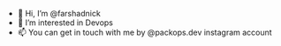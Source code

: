 - 👋 Hi, I’m @farshadnick
- 👀 I’m interested in Devops 
- 📫 You can get in touch with me by  @packops.dev instagram account 

<!---
farshadnick is a ✨ special ✨ repository
--->
